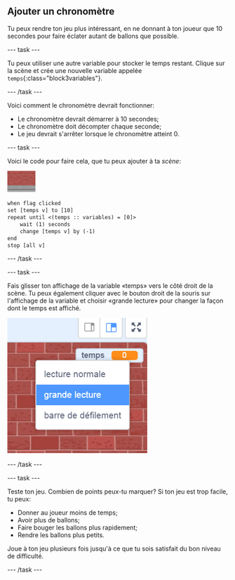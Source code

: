 ## Ajouter un chronomètre

Tu peux rendre ton jeu plus intéressant, en ne donnant à ton joueur que 10 secondes pour faire éclater autant de ballons que possible.

--- task ---

Tu peux utiliser une autre variable pour stocker le temps restant. Clique sur la scène et crée une nouvelle variable appelée `temps`{:class="block3variables"}.

--- /task ---

Voici comment le chronomètre devrait fonctionner:

+ Le chronomètre devrait démarrer à 10 secondes;
+ Le chronomètre doit décompter chaque seconde;
+ Le jeu devrait s'arrêter lorsque le chronomètre atteint 0.

--- task ---

Voici le code pour faire cela, que tu peux ajouter à ta _scène_:

![sprite ballon](images/stage-sprite.png)

```blocks3
when flag clicked
set [temps v] to [10]
repeat until <(temps :: variables) = [0]>
    wait (1) seconds
    change [temps v] by (-1)
end
stop [all v]
```

--- /task ---

--- task ---

Fais glisser ton affichage de la variable «temps» vers le côté droit de la scène. Tu peux également cliquer avec le bouton droit de la souris sur l'affichage de la variable et choisir «grande lecture» pour changer la façon dont le temps est affiché.

![capture d'écran](images/balloons-readout.png)

--- /task ---

--- task ---

Teste ton jeu. Combien de points peux-tu marquer? Si ton jeu est trop facile, tu peux:

+ Donner au joueur moins de temps;
+ Avoir plus de ballons;
+ Faire bouger les ballons plus rapidement;
+ Rendre les ballons plus petits.

Joue à ton jeu plusieurs fois jusqu'à ce que tu sois satisfait du bon niveau de difficulté.

--- /task ---

